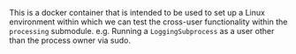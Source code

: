 
This is a docker container that is intended to be used to set up a Linux environment within which we can
test the cross-user functionality within the `processing` submodule.
e.g. Running a `LoggingSubprocess` as a user other than the process owner via sudo.